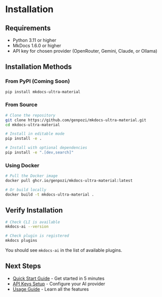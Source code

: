 # Installation

## Requirements

- Python 3.11 or higher
- MkDocs 1.6.0 or higher
- API key for chosen provider (OpenRouter, Gemini, Claude, or Ollama)

## Installation Methods

### From PyPI (Coming Soon)

```bash
pip install mkdocs-ultra-material
```

### From Source

```bash
# Clone the repository
git clone https://github.com/genpozi/mkdocs-ultra-material.git
cd mkdocs-ultra-material

# Install in editable mode
pip install -e .

# Install with optional dependencies
pip install -e ".[dev,search]"
```

### Using Docker

```bash
# Pull the Docker image
docker pull ghcr.io/genpozi/mkdocs-ultra-material:latest

# Or build locally
docker build -t mkdocs-ultra-material .
```

## Verify Installation

```bash
# Check CLI is available
mkdocs-ai --version

# Check plugin is registered
mkdocs plugins
```

You should see `mkdocs-ai` in the list of available plugins.

## Next Steps

- [Quick Start Guide](../QUICK_START.md) - Get started in 5 minutes
- [API Keys Setup](../API_KEYS_SETUP.md) - Configure your AI provider
- [Usage Guide](../USAGE_GUIDE.md) - Learn all the features
